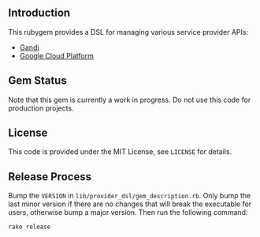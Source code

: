 Introduction
------------

This rubygem provides a DSL for managing various service provider APIs:

* [Gandi](http://doc.rpc.gandi.net/)
* [Google Cloud Platform](https://cloud.google.com/)

Gem Status
----------

Note that this gem is currently a work in progress. Do not use this code for production projects.

License
-------

This code is provided under the MIT License, see `LICENSE` for details.

Release Process
---------------

Bump the `VERSION` in `lib/provider_dsl/gem_description.rb`. Only bump the last minor version if there are no changes that will break the executable for users, otherwise bump a major version. Then run the following command:

    rake release
